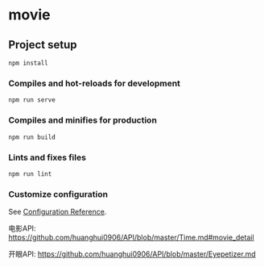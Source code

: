# movie

## Project setup
```
npm install
```

### Compiles and hot-reloads for development
```
npm run serve
```

### Compiles and minifies for production
```
npm run build
```

### Lints and fixes files
```
npm run lint
```

### Customize configuration
See [Configuration Reference](https://cli.vuejs.org/config/).

电影API:
https://github.com/huanghui0906/API/blob/master/Time.md#movie_detail

开眼API:
https://github.com/huanghui0906/API/blob/master/Eyepetizer.md